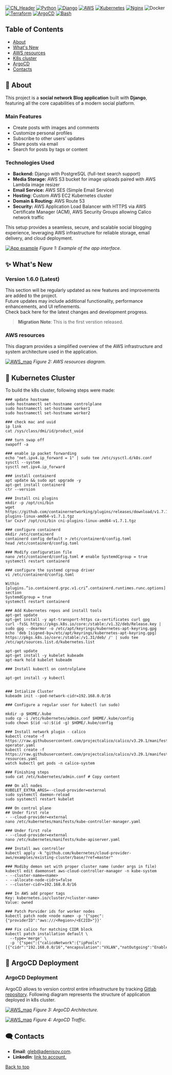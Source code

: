 <a name="top"></a>
[![CN_Header](https://social-network-documentation.s3.us-east-1.amazonaws.com/SN_HEADER.png)](https://social-network-documentation.s3.us-east-1.amazonaws.com/SN_HEADER.png)
[![Python](https://img.shields.io/badge/Python-FFD43B?style=for-the-badge&logo=python&logoColor=blue)]()
[![Django](https://img.shields.io/badge/Django-092E20?style=for-the-badge&logo=django&logoColor=green)]()
[![AWS](https://img.shields.io/badge/Amazon_Web_Services-FF9900?style=for-the-badge&logo=amazonwebservices&logoColor=white)]()
[![Kubernetes](https://img.shields.io/badge/Kubernetes-3069DE?style=for-the-badge&logo=kubernetes&logoColor=white)]()
[![Nginx](https://img.shields.io/badge/Nginx-009639?style=for-the-badge&logo=nginx&logoColor=white)]()
![Docker](https://img.shields.io/badge/docker-%230db7ed.svg?style=for-the-badge&logo=docker&logoColor=white)
[![Terraform](https://img.shields.io/badge/Terraform-7B42BC?style=for-the-badge&logo=terraform&logoColor=white)]()
[![ArgoCD](https://img.shields.io/badge/Argo%20CD-1e0b3e?style=for-the-badge&logo=argo&logoColor=#d16044)]()
[![Bash](https://img.shields.io/badge/Shell_Script-121011?style=for-the-badge&logo=gnu-bash&logoColor=white)]()



## Table of Contents
- [About](#-about)
- [What's New](#-whats-new)
- [AWS resources](#aws-resources)
- [K8s cluster](#-kubernetes-cluster)
- [ArgoCD](#argocd-deployment)
- [Contacts](#-contacts)

## 🚀 About

This project is a **social network Blog application** built with **Django**, featuring all the core capabilities of a modern social platform.

### Main Features
- Create posts with images and comments  
- Customize personal profiles  
- Subscribe to other users’ updates  
- Share posts via email  
- Search for posts by tags or content  

### Technologies Used
- **Backend:** Django with PostgreSQL (full-text search support)  
- **Media Storage:** AWS S3 bucket for image uploads paired with AWS Lambda image resizer  
- **Email Service:** AWS SES (Simple Email Service)  
- **Hosting:** Custom AWS EC2 Kubernetes cluster  
- **Domain & Routing:** AWS Route 53  
- **Security:** AWS Application Load Balancer with HTTPS via AWS Certificate Manager (ACM), AWS Security Groups allowing Calico network traffic  

This setup provides a seamless, secure, and scalable social blogging experience, leveraging AWS infrastructure for reliable storage, email delivery, and cloud deployment.

[![App example](https://social-network-documentation.s3.us-east-1.amazonaws.com/MainExample.png)]()
*Figure 1: Example of the app interface.*

## ✨ What's New

### Version 1.6.0 (Latest)

This section will be regularly updated as new features and improvements are added to the project.  
Future updates may include additional functionality, performance enhancements, and UI refinements.  
Check back here for the latest changes and development progress.
> **Migration Note**: This is the first verstion released.

### AWS resources

This diagram provides a simplified overview of the AWS infrastructure and system architecture used in the application.

[![AWS_map](https://social-network-documentation.s3.us-east-1.amazonaws.com/Social-Network-AWS-resources.png)]()
*Figure 2: AWS resources diagram.*

## 📝 Kubernetes Cluster

To build the k8s cluster, following steps were made:

```shell
### update hostname
sudo hostnamectl set-hostname controlplane
sudo hostnamectl set-hostname worker1
sudo hostnamectl set-hostname worker2

### check mac and uuid
ip link
cat /sys/class/dmi/id/product_uuid

### turn swap off
swapoff -a

### enable ip packet forwarding
echo "net.ipv4.ip_forward = 1" | sudo tee /etc/sysctl.d/k8s.conf
sysctl --system
sysctl net.ipv4.ip_forward

### install containerd
apt update && sudo apt upgrade -y
apt-get install containerd
ctr --version

### Install cni plugins
mkdir -p /opt/cni/bin
wget https://github.com/containernetworking/plugins/releases/download/v1.7.1/cni-plugins-linux-amd64-v1.7.1.tgz
tar Cxzvf /opt/cni/bin cni-plugins-linux-amd64-v1.7.1.tgz

### configure containerd
mkdir /etc/containerd
containerd config default > /etc/containerd/config.toml
head /etc/containerd/config.toml

### Modify configuration file
nano /etc/containerd/config.toml # enable SystemdCgroup = true
systemctl restart containerd

### configure the systemd cgroup driver
vi /etc/containerd/config.toml

Within [plugins.”io.containerd.grpc.v1.cri”.containerd.runtimes.runc.options] section
SystemdCgroup = true
systemctl restart containerd

### Add Kubernetes repos and install tools
apt-get update
apt-get install -y apt-transport-https ca-certificates curl gpg
curl -fsSL https://pkgs.k8s.io/core:/stable:/v1.32/deb/Release.key | sudo gpg --dearmor -o /etc/apt/keyrings/kubernetes-apt-keyring.gpg
echo 'deb [signed-by=/etc/apt/keyrings/kubernetes-apt-keyring.gpg] https://pkgs.k8s.io/core:/stable:/v1.31/deb/ /' | sudo tee /etc/apt/sources.list.d/kubernetes.list

apt-get update
apt-get install -y kubelet kubeadm
apt-mark hold kubelet kubeadm

### Install kubectl on controlplane

apt-get install -y kubectl


### Intialize Cluster
kubeadm init --pod-network-cidr=192.168.0.0/16

### Configure a regular user for kubectl (un sudo)

mkdir -p $HOME/.kube
sudo cp -i /etc/kubernetes/admin.conf $HOME/.kube/config
sudo chown $(id -u):$(id -g) $HOME/.kube/config

### Install network plugin - calico
kubectl create -f https://raw.githubusercontent.com/projectcalico/calico/v3.29.1/manifests/tigera-operator.yaml
kubectl create -f https://raw.githubusercontent.com/projectcalico/calico/v3.29.1/manifests/custom-resources.yaml
watch kubectl get pods -n calico-system

### Finishing steps
sudo cat /etc/kubernetes/admin.conf # Copy content

### On all nodes
KUBELET_EXTRA_ARGS=--cloud-provider=external
sudo systemctl daemon-reload
sudo systemctl restart kubelet

### On control plane
## Under first role
- --cloud-provider=external
nano /etc/kubernetes/manifests/kube-controller-manager.yaml

### Under first role
- --cloud-provider=external
nano /etc/kubernetes/manifests/kube-apiserver.yaml

### Install aws controller
kubectl apply -k "github.com/kubernetes/cloud-provider-aws/examples/existing-cluster/base/?ref=master"

### Modiby demon set with proper cluster name (under args in file)
kubectl edit daemonset aws-cloud-controller-manager -n kube-system
- --cluster-name=<name>
- --allocate-node-cidrs=false
- --cluster-cidr=192.168.0.0/16 

### In AWS add proper tags
Key: kubernetes.io/cluster/<cluster-name>
Value: owned

### Patch Porvider ids for worker nodes
kubectl patch node <node name> -p '{"spec":{"providerID":"aws:///<Region>/<EC2ID>"}}'

### Fix calico for matching CIDR block
kubectl patch installation default \
  --type='merge' \
  -p '{"spec":{"calicoNetwork":{"ipPools":[{"cidr":"192.168.0.0/16","encapsulation":"VXLAN","natOutgoing":"Enabled","nodeSelector":"all()"}]}}}'

```
## 🐙 ArgoCD Deployment 

### ArgoCD Deployment

ArgoCD allows to version control entire infrastructure by tracking [Gitlab repository](https://gitlab.com/gl3b/social-network-argo-cd/-/tree/main). Following diagram represents the structure of application deployed in k8s cluster. 

[![AWS_map](https://social-network-documentation.s3.us-east-1.amazonaws.com/ArchitectureArgoCD.png)]()
*Figure 3: ArgoCD Architecture.*

[![AWS_map](https://social-network-documentation.s3.us-east-1.amazonaws.com/trafficArgoCD.png)]()
*Figure 4: ArgoCD Traffic.*

## 🗨️ Contacts

- **Email**:  gleb@adenisov.com.
- **LinkedIn**: [link to account.](https://www.linkedin.com/in/gleb-denisov-40b5472a4/)

[Back to top](#top)
